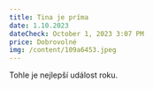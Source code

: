 ```yaml
---
title: Tina je príma
date: 1.10.2023
dateCheck: October 1, 2023 3:07 PM
price: Dobrovolné
img: /content/109a6453.jpeg
---
```

Tohle je nejlepší událost roku.